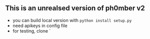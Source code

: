 ## This is an unrealsed version of ph0mber v2

- you can build local version with `python install setup.py`
- need apikeys in config file
- for testing, clone `
